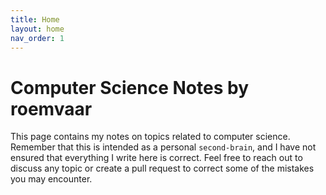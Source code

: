 ```yaml
---
title: Home
layout: home
nav_order: 1
---
```


# Computer Science Notes by roemvaar

This page contains my notes on topics related to computer science.
Remember that this is intended as a personal `second-brain`, and I 
have not ensured that everything I write here is correct. Feel
free to reach out to discuss any topic or create a pull request
to correct some of the mistakes you may encounter.
